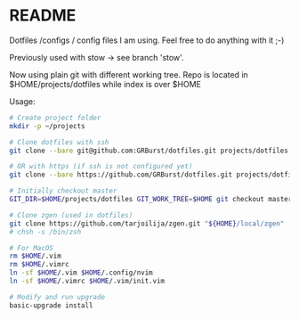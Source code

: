 # README #

Dotfiles /configs / config files I am using. Feel free to do anything with it ;-)

Previously used with stow -> see branch 'stow'.

Now using plain git with different working tree.
Repo is located in $HOME/projects/dotfiles while index is over $HOME

Usage:
```bash
# Create project folder
mkdir -p ~/projects

# Clone dotfiles with ssh
git clone --bare git@github.com:GRBurst/dotfiles.git projects/dotfiles

# OR with https (if ssh is not configured yet)
git clone --bare https://github.com/GRBurst/dotfiles.git projects/dotfiles

# Initially checkout master
GIT_DIR=$HOME/projects/dotfiles GIT_WORK_TREE=$HOME git checkout master

# Clone zgen (used in dotfiles)
git clone https://github.com/tarjoilija/zgen.git "${HOME}/local/zgen"
# chsh -s /bin/zsh

# For MacOS
rm $HOME/.vim
rm $HOME/.vimrc
ln -sf $HOME/.vim $HOME/.config/nvim
ln -sf $HOME/.vimrc $HOME/.vim/init.vim

# Modify and run upgrade
basic-upgrade install
```
